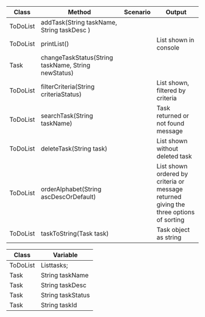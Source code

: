 | Class     | Method                                               | Scenario | Output                                                                                 |
|-----------|------------------------------------------------------|----------|----------------------------------------------------------------------------------------|
| ToDoList  | addTask(String taskName, String taskDesc )           |          |                                                                                        |
| ToDoList  | printList()                                          |          | List shown in console                                                                  |
| Task      | changeTaskStatus(String taskName, String newStatus)  |          |                                                                                        |
| ToDoList  | filterCriteria(String criteriaStatus)                |          | List shown, filtered by criteria                                                       |
| ToDoList  | searchTask(String taskName)                          |          | Task returned or not found message                                                     |
| ToDoList  | deleteTask(String task)                              |          | List shown without deleted task                                                        |
| ToDoList  | orderAlphabet(String ascDescOrDefault)               |          | List shown ordered by criteria or message returned giving the three options of sorting |
| ToDoList  | taskToString(Task task)                              |          | Task object as string                                                                  |




| Class    | Variable          |
|----------|-------------------|
| ToDoList | List<Task>tasks;  |
| Task     | String taskName   |
| Task     | String taskDesc   |
| Task     | String taskStatus |
| Task     | String taskId     |
